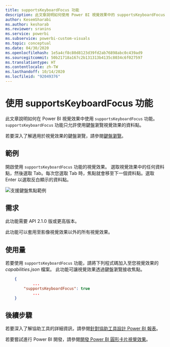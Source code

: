 ```yaml
---
title: supportsKeyboardFocus 功能
description: 此文章說明如何使用 Power BI 視覺效果中的 supportsKeyboardFocus 功能與其需求。
author: KesemSharabi
ms.author: kesharab
ms.reviewer: sranins
ms.service: powerbi
ms.subservice: powerbi-custom-visuals
ms.topic: conceptual
ms.date: 04/30/2020
ms.openlocfilehash: 1e5a4cf8c80d8123d39fd2ab76898abc0c439ad9
ms.sourcegitcommit: 50b21718a167c2b131313b4135c8034c6f027597
ms.translationtype: HT
ms.contentlocale: zh-TW
ms.lasthandoff: 10/14/2020
ms.locfileid: "92049376"
---
```

# <a name="use-the-supportskeyboardfocus-feature"></a>使用 supportsKeyboardFocus 功能

此文章說明如何在 Power BI 視覺效果中使用 `supportsKeyboardFocus` 功能。
`supportsKeyboardFocus` 功能只允許使用鍵盤瀏覽視覺效果的資料點。

若要深入了解適用於視覺效果的鍵盤瀏覽，請參閱[鍵盤瀏覽](../../create-reports/desktop-accessibility-consuming-tools.md#keyboard-navigation)。

## <a name="example"></a>範例

開啟使用 `supportsKeyboardFocus` 功能的視覺效果。 選取視覺效果中的任何資料點，然後選取 Tab。每次您選取 Tab 時，焦點就會移至下一個資料點。選取 Enter 以選取反白顯示的資料點。

![支援鍵盤焦點範例](./media/supportskeyboardfocus-feature/supports-keyboard-focus-example.png)

## <a name="requirements"></a>需求

此功能需要 API 2.1.0 版或更高版本。

此功能可以套用至影像視覺效果以外的所有視覺效果。

## <a name="usage"></a>使用量

若要使用 `supportsKeyboardFocus` 功能，請將下列程式碼加入至您視覺效果的 *capabilities.json* 檔案。
此功能可讓視覺效果透過鍵盤瀏覽接收焦點。

```json
    {   
            ...
        "supportsKeyboardFocus": true
            ...
    }

```

## <a name="next-steps"></a>後續步驟

若要深入了解協助工具的詳細資訊，請參閱[針對協助工具設計 Power BI 報表](../../create-reports/desktop-accessibility-creating-reports.md)。

若要嘗試進行 Power BI 開發，請參閱[開發 Power BI 圓形卡片視覺效果](develop-circle-card.md)。
